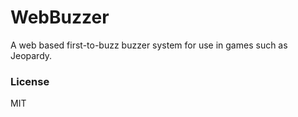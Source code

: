 # WebBuzzer
A web based first-to-buzz buzzer system for use in games such as Jeopardy.

### License
MIT
